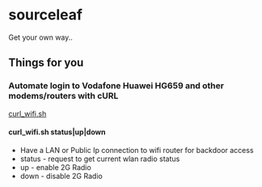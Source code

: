 # sourceleaf
Get your own way..

## Things for you

### Automate login to Vodafone Huawei HG659 and other modems/routers with cURL
[curl_wifi.sh](https://github.com/sourceplant/sourceleaf/blob/master/curl_wifi.sh)

#### curl_wifi.sh status|up|down <username> <password>
* Have a LAN or Public Ip connection to wifi router for backdoor access
* status  - request to get current wlan radio status
* up      - enable 2G Radio
* down    - disable 2G Radio

